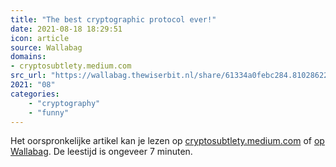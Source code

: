 ```yaml
---
title: "The best cryptographic protocol ever!"
date: 2021-08-18 18:29:51
icon: article
source: Wallabag
domains:
- cryptosubtlety.medium.com
src_url: "https://wallabag.thewiserbit.nl/share/61334a0febc284.81028622"
2021: "08"
categories:
    - "cryptography"
    - "funny"
---
```

Het oorspronkelijke artikel kan je lezen op [cryptosubtlety.medium.com](https://cryptosubtlety.medium.com/the-best-cryptographic-protocol-ever-31ee5108aaa2) of [op Wallabag](https://wallabag.thewiserbit.nl/share/61334a0febc284.81028622). De leestijd is ongeveer 7 minuten.